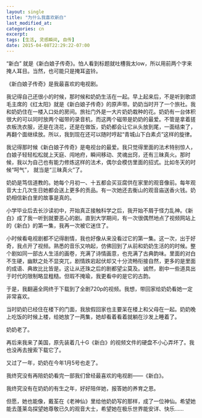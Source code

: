 ```yaml
---
layout: single
title: "为什么我喜欢新白"
last_modified_at:
categories: cn
excerpt:
tags: [生活, 灵感瞬间, 自传]
date: 2015-04-08T22:29:22-07:00
---
```

“新白” 就是《新白娘子传奇》。怕人看到标题就吐槽我太low，所以用前两个字来掩人耳目。当然，也可能只是掩耳盗铃。

《新白娘子传奇》是我最喜欢的电视剧。 

我记得自己还很小的时候，那时候和奶奶生活在一起。早上起来后，不是听到歌颂毛主席的《红太阳》就是《新白娘子传奇》的原声带。奶奶当时开了一个旅社。我和奶奶住在一楼入口处的房间。旅社门外是一大片奶奶栽种的花。奶奶有一台体积很大的可以同时放两个磁带的录音机，而这两个磁带是奶奶的最爱。不管是拿着搓衣板洗衣服，还是在浇花，还是在做饭，奶奶都会让它从头放到尾，一面结束了，再翻个面继续放。所以，我到现在还可以随时哼起“青城山下白素贞”这样的旋律。

我记得那时候《新白娘子传奇》是电视台的最爱。我只觉得里面的法术特别惊人，白娘子轻轻松松就上天庭、闯地府，瞬间移动、灵魂出窍，还有三昧真火。那时候，我以为自己也有能力修炼这样的法术，偶尔会模仿里面的招式。比如冬天的时候“呵气”， 就当是“三昧真火”了。 

奶奶是笃信道教的。她每个月初一、十五都会买豆腐供在家里的观音像前。每年观音大士几次生日她都会送上更多的贡品。有一次她还去衡山的观音庙送香火钱。奶奶相信新白里的故事是真的。

小学毕业后去长沙读初中，开始真正接触科学之后，我开始不屑于怪力乱神。《新白》成了我一听到就要恶心的剧。直到大学期间，有一次很偶然地点了视频网站上的《新白》的第一集，我再一次被它迷住了。

小时候看电视剧都不记得剧情，我也好像从来没看过它的第一集。这一次，出于好奇，我点开了视频。熟悉的音乐又响起，仿佛回到了从前和奶奶生活的的时候。整个剧如同一部古人生活的画卷，充满了诗情画意，也充满了古典韵味。里面的对白不生硬，幽默之处不显突兀，剧情跌宕起伏却又十分流畅衔接自然，更多的是里面的成语、典故比比皆是。这让从还珠之后的剧都望尘莫及。诚然，剧中一些道具出于时代的限制略显粗糙。但瑕不掩瑜，我更看中的是它的古韵。

于是，我翻遍全网终于下载到了全剧720p的视频。我想，带回家给奶奶看她一定非常喜欢。

当时奶奶已经住在楼下的门面，我放假回家也主要呆在楼上和父母在一起。奶奶晚上吃饭的时候上楼，给她放了一两集，她却看着看着就躺在沙发上睡着了。

奶奶老了。

再后来我来了美国，原先装着几十G《新白》的视频文件的硬盘不小心弄坏了。我也没再去搜索下载它了。

又过了一年，奶奶在今年1月5号也走了。

我终究没有再陪奶奶看完一部我们曾经最喜欢的电视剧——《新白》。

我终究没有在奶奶的有生之年，好好陪伴她，报答她的养育之恩。

但愿，她也能像，戴荃在《老神仙》里给他奶奶写的那样，成了一位神仙。希望她能去蓬莱岛探望她尊敬已久的观音大士，希望她在极乐世界能安详、快乐……



